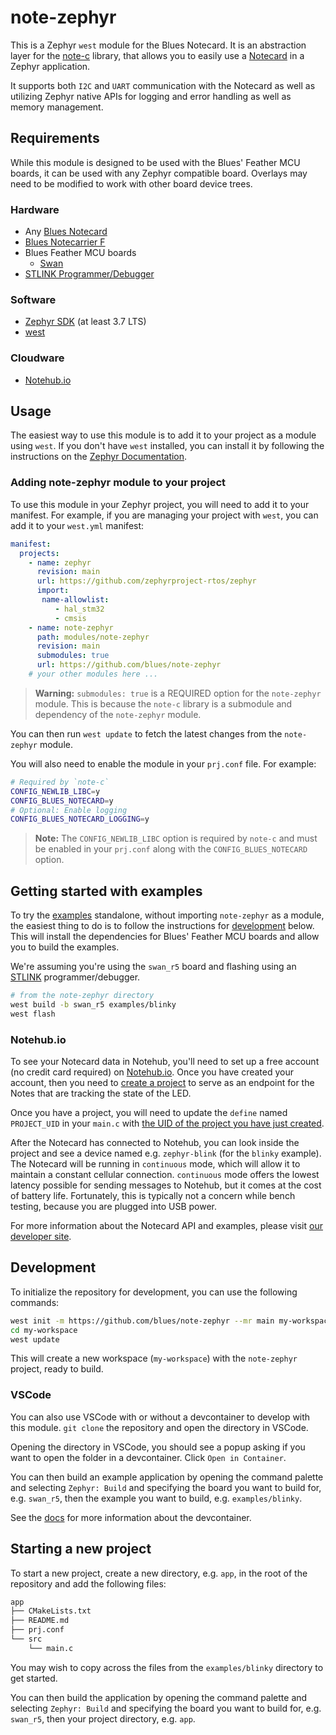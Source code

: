 # note-zephyr

This is a Zephyr `west` module for the Blues Notecard.
It is an abstraction layer for the [note-c](https://github.com/blues/note-c) library, that allows you to easily use a [Notecard](https://blues.com/products/notecard/) in a Zephyr application.

It supports both `I2C` and `UART` communication with the Notecard as well as utilizing Zephyr native APIs for logging and error handling as well as memory management.

## Requirements

While this module is designed to be used with the Blues' Feather MCU boards, it can be used with any Zephyr compatible board. Overlays may need to be modified to work with other board device trees.

### Hardware

- Any [Blues Notecard](https://shop.blues.io/collections/notecard)
- [Blues Notecarrier F](https://shop.blues.com/products/notecarrier-f)
- Blues Feather MCU boards
  - [Swan](https://shop.blues.io/products/swan)
- [STLINK Programmer/Debugger](https://shop.blues.io/collections/accessories/products/stlink-v3mini)

### Software

- [Zephyr SDK](https://docs.zephyrproject.org/latest/getting_started) (at least 3.7 LTS)
- [west](https://docs.zephyrproject.org/latest/guides/west/install.html)

### Cloudware

- [Notehub.io](https://notehub.io)

## Usage

The easiest way to use this module is to add it to your project as a module using `west`.
If you don't have `west` installed, you can install it by following the instructions on the [Zephyr Documentation](https://docs.zephyrproject.org/latest/guides/west/install.html).

### Adding note-zephyr module to your project

To use this module in your Zephyr project, you will need to add it to your manifest.
For example, if you are managing your project with `west`, you can add it to your `west.yml` manifest:

```yaml
manifest:
  projects:
    - name: zephyr
      revision: main
      url: https://github.com/zephyrproject-rtos/zephyr
      import:
       name-allowlist:
          - hal_stm32
          - cmsis
    - name: note-zephyr
      path: modules/note-zephyr
      revision: main
      submodules: true
      url: https://github.com/blues/note-zephyr
    # your other modules here ...
```

> **Warning:** `submodules: true` is a REQUIRED option for the `note-zephyr` module. This is because the `note-c` library is a submodule and dependency of the `note-zephyr` module.

You can then run `west update` to fetch the latest changes from the `note-zephyr` module.

You will also need to enable the module in your `prj.conf` file.
For example:

```sh
# Required by `note-c`
CONFIG_NEWLIB_LIBC=y
CONFIG_BLUES_NOTECARD=y
# Optional: Enable logging
CONFIG_BLUES_NOTECARD_LOGGING=y

```

> **Note:** The `CONFIG_NEWLIB_LIBC` option is required by `note-c` and must be enabled in your `prj.conf` along with the `CONFIG_BLUES_NOTECARD` option.

## Getting started with examples

To try the [examples](examples/README.md) standalone, without importing `note-zephyr` as a module, the easiest thing to do is to follow the instructions for [development](#development) below. This will install the dependencies for Blues' Feather MCU boards and allow you to build the examples.

We're assuming you're using the `swan_r5` board and flashing using an [STLINK](https://shop.blues.io/collections/accessories/products/stlink-v3mini) programmer/debugger.

```sh
# from the note-zephyr directory
west build -b swan_r5 examples/blinky
west flash
```

### Notehub.io

To see your Notecard data in Notehub, you'll need to set up a free account (no credit card required) on [Notehub.io](https://notehub.io).
Once you have created your account, then you need to [create a project](https://dev.blues.io/quickstart/notecard-quickstart/notecard-simulator/#create-a-notehub-project) to serve as an endpoint for the Notes that are tracking the state of the LED.

Once you have a project, you will need to update the `define` named `PROJECT_UID` in your `main.c` with [the UID of the project you have just created](https://blues.dev/notehub/notehub-walkthrough/#finding-a-productuid).

After the Notecard has connected to Notehub, you can look inside the project and see a device named e.g. `zephyr-blink` (for the `blinky` example).
The Notecard will be running in `continuous` mode, which will allow it to maintain a constant cellular connection.
`continuous` mode offers the lowest latency possible for sending messages to Notehub, but it comes at the cost of battery life. Fortunately, this is typically not a concern while bench testing, because you are plugged into USB power.

For more information about the Notecard API and examples, please visit [our developer site](https://blues.dev).

## Development

To initialize the repository for development, you can use the following commands:

```sh
west init -m https://github.com/blues/note-zephyr --mr main my-workspace
cd my-workspace
west update
```

This will create a new workspace (`my-workspace`) with the `note-zephyr` project, ready to build.

### VSCode

You can also use VSCode with or without a devcontainer to develop with this module.
`git clone` the repository and open the directory in VSCode.

Opening the directory in VSCode, you should see a popup asking if you want to open the folder in a devcontainer.
Click `Open in Container`.

You can then build an example application by opening the command palette and selecting `Zephyr: Build` and specifying the board you want to build for, e.g. `swan_r5`, then the example you want to build, e.g. `examples/blinky`.

See the [docs](docs/README.md) for more information about the devcontainer.

## Starting a new project

To start a new project, create a new directory, e.g. `app`, in the root of the repository and add the following files:

```bash
app
├── CMakeLists.txt
├── README.md
├── prj.conf
└── src
    └── main.c
```

You may wish to copy across the files from the `examples/blinky` directory to get started.

You can then build the application by opening the command palette and selecting `Zephyr: Build` and specifying the board you want to build for, e.g. `swan_r5`, then your project directory, e.g. `app`.
